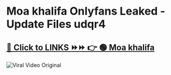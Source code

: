 
 # Moa khalifa Onlyfans Leaked - Update Files udqr4

## <h2><a href="https://clipsfans.com/Moa_khalifa&ref=git">🔗 Click to LINKS ⏩⏩ 👉 🟢 Moa khalifa </a></h2>

<a href="https://clipsfans.com/Moa_khalifa&ref=git" rel="nofollow" data-target="animated-image.originalLink"><img src="https://i.ibb.co.com/xMMVF88/686577567.gif" alt="Viral Video Original" style="max-width: 100%; display: inline-block;" data-target="animated-image.originalImage"></a>

